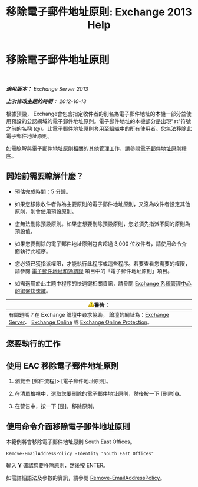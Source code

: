 ﻿---
title: '移除電子郵件地址原則: Exchange 2013 Help'
TOCTitle: 移除電子郵件地址原則
ms:assetid: f1d05223-7d41-406d-8fae-f4227be1c1c2
ms:mtpsurl: https://technet.microsoft.com/zh-tw/library/Bb125181(v=EXCHG.150)
ms:contentKeyID: 50474571
ms.date: 05/21/2018
mtps_version: v=EXCHG.150
ms.translationtype: MT
---

# 移除電子郵件地址原則

 

_**適用版本：** Exchange Server 2013_

_**上次修改主題的時間：** 2012-10-13_

根據預設， Exchange會包含指定收件者的別名為電子郵件地址的本機一部分並使用預設的公認網域的電子郵件地址原則。電子郵件地址的本機部分是出現"at"符號之前的名稱 (@)。此電子郵件地址原則套用至組織中的所有使用者。您無法移除此電子郵件地址原則。

如需瞭解與電子郵件地址原則相關的其他管理工作，請參閱[電子郵件地址原則程序](email-address-policy-procedures-exchange-2013-help.md)。

## 開始前需要瞭解什麼？

  - 預估完成時間：5 分鐘。

  - 如果您移除收件者做為主要原則的電子郵件地址原則，又沒為收件者設定其他原則，則會使用預設原則。

  - 您無法刪除預設原則。如果您想要刪除預設原則，您必須先指派不同的原則為預設值。

  - 如果您要刪除的電子郵件地址原則包含超過 3,000 位收件者，請使用命令介面執行此程序。

  - 您必須已獲指派權限，才能執行此程序或這些程序。若要查看您需要的權限，請參閱 [電子郵件地址和通訊錄](email-addresses-and-address-books-exchange-2013-help.md) 項目中的「電子郵件地址原則」項目。

  - 如需適用於此主題中程序的快速鍵相關資訊，請參閱 [Exchange 系統管理中心的鍵盤快速鍵](keyboard-shortcuts-in-the-exchange-admin-center-exchange-online-protection-help.md)。

<table>
<thead>
<tr class="header">
<th><img src="images/Bb125224.warning(EXCHG.150).gif" title="警告" alt="警告" />警告：</th>
</tr>
</thead>
<tbody>
<tr class="odd">
<td>有問題嗎？在 Exchange 論壇中尋求協助。 論壇的網址為：<a href="https://go.microsoft.com/fwlink/p/?linkid=60612">Exchange Server</a>、 <a href="https://go.microsoft.com/fwlink/p/?linkid=267542">Exchange Online</a> 或 <a href="https://go.microsoft.com/fwlink/p/?linkid=285351">Exchange Online Protection</a>。</td>
</tr>
</tbody>
</table>


## 您要執行的工作

## 使用 EAC 移除電子郵件地址原則

1.  瀏覽至 \[郵件流程\]\> \[電子郵件地址原則\]。

2.  在清單檢視中，選取您要刪除的電子郵件地址原則，然後按一下 \[刪除\]![刪除圖示](images/JJ651670.14f639f6-61e8-4418-bbfb-0db14de9d2f5(EXCHG.150).gif "刪除圖示")。

3.  在警告中，按一下 \[是\]，移除原則。

## 使用命令介面移除電子郵件地址原則

本範例將會移除電子郵件地址原則 South East Offices。

    Remove-EmailAddressPolicy -Identity "South East Offices"

輸入 **Y** 確認您要移除原則，然後按 ENTER。

如需詳細語法及參數的資訊，請參閱 [Remove-EmailAddressPolicy](https://technet.microsoft.com/zh-tw/library/bb124504\(v=exchg.150\))。

